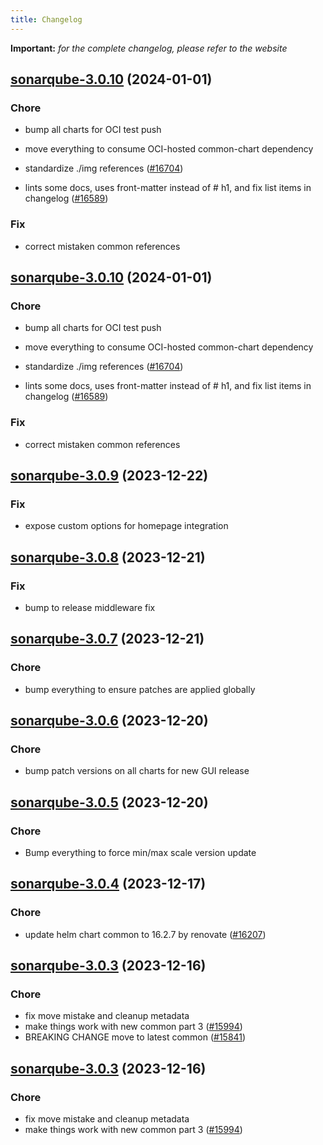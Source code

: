 ```yaml
---
title: Changelog
---
```


**Important:**
*for the complete changelog, please refer to the website*



## [sonarqube-3.0.10](https://github.com/truecharts/charts/compare/sonarqube-3.0.9...sonarqube-3.0.10) (2024-01-01)

### Chore



- bump all charts for OCI test push

- move everything to consume OCI-hosted common-chart dependency

- standardize ./img references ([#16704](https://github.com/truecharts/charts/issues/16704))

- lints some docs, uses front-matter instead of # h1, and fix list items in changelog ([#16589](https://github.com/truecharts/charts/issues/16589))

### Fix



- correct mistaken common references


## [sonarqube-3.0.10](https://github.com/truecharts/charts/compare/sonarqube-3.0.9...sonarqube-3.0.10) (2024-01-01)

### Chore



- bump all charts for OCI test push

- move everything to consume OCI-hosted common-chart dependency

- standardize ./img references ([#16704](https://github.com/truecharts/charts/issues/16704))

- lints some docs, uses front-matter instead of # h1, and fix list items in changelog ([#16589](https://github.com/truecharts/charts/issues/16589))

### Fix



- correct mistaken common references
## [sonarqube-3.0.9](https://github.com/truecharts/charts/compare/sonarqube-3.0.8...sonarqube-3.0.9) (2023-12-22)

### Fix

- expose custom options for homepage integration

## [sonarqube-3.0.8](https://github.com/truecharts/charts/compare/sonarqube-3.0.7...sonarqube-3.0.8) (2023-12-21)

### Fix

- bump to release middleware fix

## [sonarqube-3.0.7](https://github.com/truecharts/charts/compare/sonarqube-3.0.6...sonarqube-3.0.7) (2023-12-21)

### Chore

- bump everything to ensure patches are applied globally

## [sonarqube-3.0.6](https://github.com/truecharts/charts/compare/sonarqube-3.0.5...sonarqube-3.0.6) (2023-12-20)

### Chore

- bump patch versions on all charts for new GUI release

## [sonarqube-3.0.5](https://github.com/truecharts/charts/compare/sonarqube-3.0.4...sonarqube-3.0.5) (2023-12-20)

### Chore

- Bump everything to force min/max scale version update

## [sonarqube-3.0.4](https://github.com/truecharts/charts/compare/sonarqube-3.0.3...sonarqube-3.0.4) (2023-12-17)

### Chore

- update helm chart common to 16.2.7 by renovate ([#16207](https://github.com/truecharts/charts/issues/16207))

## [sonarqube-3.0.3](https://github.com/truecharts/charts/compare/sonarqube-2.0.12...sonarqube-3.0.3) (2023-12-16)

### Chore

- fix move mistake and cleanup metadata
- make things work with new common part 3 ([#15994](https://github.com/truecharts/charts/issues/15994))
- BREAKING CHANGE move to latest common ([#15841](https://github.com/truecharts/charts/issues/15841))

## [sonarqube-3.0.3](https://github.com/truecharts/charts/compare/sonarqube-2.0.12...sonarqube-3.0.3) (2023-12-16)

### Chore

- fix move mistake and cleanup metadata
- make things work with new common part 3 ([#15994](https://github.com/truecharts/charts/issues/15994))
